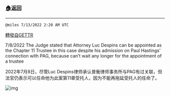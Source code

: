 ###  [:house:返回](README.md)
---


`@miles 7/13/2022 2:20 AM UTC`

[轉發自GETTR](https://gettr.com/post/p1i41q04837)

7/8/2022 The Judge stated that Attorney Luc Despins can be appointed as the Chapter 11 Trustee in this case despite his admission on Paul Hastings’ connection with PAG, because can’t wait any longer for the appointment of a trustee

2022年7月8日，尽管Luc Despins律师承认普衡律师事务所与PAG有过关联，但法官仍表示可以任命他为此案第11章受托人，因为不能再拖延受托人的任命了。

![img](https://media.gettr.com/group7/getter/2022/07/13/02/43b1be78-a15f-4e10-17d3-98c6f0f8e604/out.jpg)
